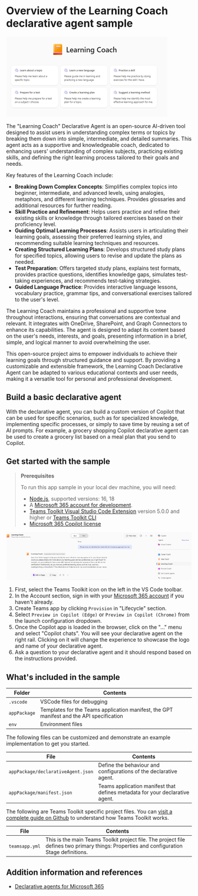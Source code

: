# Overview of the Learning Coach declarative agent sample
![Learning Coach Start Screen](assets/LearningCoach1.png)

The "Learning Coach" Declarative Agent is an open-source AI-driven tool designed to assist users in understanding complex terms or topics by breaking them down into simple, intermediate, and detailed summaries. This agent acts as a supportive and knowledgeable coach, dedicated to enhancing users' understanding of complex subjects, practicing existing skills, and defining the right learning process tailored to their goals and needs.

Key features of the Learning Coach include:
- **Breaking Down Complex Concepts**: Simplifies complex topics into beginner, intermediate, and advanced levels, using analogies, metaphors, and different learning techniques. Provides glossaries and additional resources for further reading.
- **Skill Practice and Refinement**: Helps users practice and refine their existing skills or knowledge through tailored exercises based on their proficiency level.
- **Guiding Optimal Learning Processes**: Assists users in articulating their learning goals, assessing their preferred learning styles, and recommending suitable learning techniques and resources.
- **Creating Structured Learning Plans**: Develops structured study plans for specified topics, allowing users to revise and update the plans as needed.
- **Test Preparation**: Offers targeted study plans, explains test formats, provides practice questions, identifies knowledge gaps, simulates test-taking experiences, and recommends test-taking strategies.
- **Guided Language Practice**: Provides interactive language lessons, vocabulary practice, grammar tips, and conversational exercises tailored to the user's level.

The Learning Coach maintains a professional and supportive tone throughout interactions, ensuring that conversations are contextual and relevant. It integrates with OneDrive, SharePoint, and Graph Connectors to enhance its capabilities. The agent is designed to adapt its content based on the user's needs, interests, and goals, presenting information in a brief, simple, and logical manner to avoid overwhelming the user.

This open-source project aims to empower individuals to achieve their learning goals through structured guidance and support. By providing a customizable and extensible framework, the Learning Coach Declarative Agent can be adapted to various educational contexts and user needs, making it a versatile tool for personal and professional development.

## Build a basic declarative agent

With the declarative agent, you can build a custom version of Copilot that can be used for specific scenarios, such as for specialized knowledge, implementing specific processes, or simply to save time by reusing a set of AI prompts. For example, a grocery shopping Copilot declarative agent can be used to create a grocery list based on a meal plan that you send to Copilot.

## Get started with the sample

> **Prerequisites**
>
> To run this app sample in your local dev machine, you will need:
>
> - [Node.js](https://nodejs.org/), supported versions: 16, 18
> - A [Microsoft 365 account for development](https://docs.microsoft.com/microsoftteams/platform/toolkit/accounts).
> - [Teams Toolkit Visual Studio Code Extension](https://aka.ms/teams-toolkit) version 5.0.0 and higher or [Teams Toolkit CLI](https://aka.ms/teamsfx-toolkit-cli)
> - [Microsoft 365 Copilot license](https://learn.microsoft.com/microsoft-365-copilot/extensibility/prerequisites#prerequisites)

![Leaning Coach in action](assets/LearningCoach2.png)

1. First, select the Teams Toolkit icon on the left in the VS Code toolbar.
2. In the Account section, sign in with your [Microsoft 365 account](https://docs.microsoft.com/microsoftteams/platform/toolkit/accounts) if you haven't already.
3. Create Teams app by clicking `Provision` in "Lifecycle" section.
4. Select `Preview in Copilot (Edge)` or `Preview in Copilot (Chrome)` from the launch configuration dropdown.
5. Once the Copilot app is loaded in the browser, click on the "…" menu and select "Copilot chats". You will see your declarative agent on the right rail. Clicking on it will change the experience to showcase the logo and name of your declarative agent.
6. Ask a question to your declarative agent and it should respond based on the instructions provided.

## What's included in the sample

| Folder       | Contents                                                                                 |
| ------------ | ---------------------------------------------------------------------------------------- |
| `.vscode`    | VSCode files for debugging                                                               |
| `appPackage` | Templates for the Teams application manifest, the GPT manifest and the API specification |
| `env`        | Environment files                                                                        |

The following files can be customized and demonstrate an example implementation to get you started.

| File                                 | Contents                                                                       |
| ------------------------------------ | ------------------------------------------------------------------------------ |
| `appPackage/declarativeAgent.json` | Define the behaviour and configurations of the declarative agent.            |
| `appPackage/manifest.json`           | Teams application manifest that defines metadata for your declarative agent. |

The following are Teams Toolkit specific project files. You can [visit a complete guide on Github](https://github.com/OfficeDev/TeamsFx/wiki/Teams-Toolkit-Visual-Studio-Code-v5-Guide#overview) to understand how Teams Toolkit works.

| File           | Contents                                                                                                                                  |
| -------------- | ----------------------------------------------------------------------------------------------------------------------------------------- |
| `teamsapp.yml` | This is the main Teams Toolkit project file. The project file defines two primary things: Properties and configuration Stage definitions. |

## Addition information and references

- [Declarative agents for Microsoft 365](https://aka.ms/teams-toolkit-declarative-agent)
